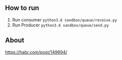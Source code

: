 ## How to run
1. Run consumer `python3.6 sandbox/queue/receive.py`
2. Run Producer `python3.6 sandbox/queue/send.py`

## About
https://habr.com/post/149694/


